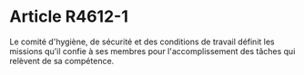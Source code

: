 # Article R4612-1

 

  
Le comité d'hygiène, de sécurité et des conditions de travail définit les missions qu'il confie à ses membres pour l'accomplissement des tâches qui relèvent de sa compétence.